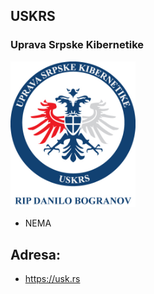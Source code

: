 ## USKRS

### Uprava Srpske Kibernetike 

<p>
 <img src="https://github.com/antistereotip/uskrs/blob/master/uskrs.jpg" width="200" />
</p>
 
- NEMA

## Adresa:

- https://usk.rs
